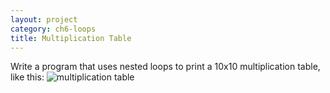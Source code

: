 ```yaml
---
layout: project
category: ch6-loops
title: Multiplication Table
---
```

Write a program that uses nested loops to print a 10x10 multiplication table, like this:
![multiplication table](/apcsa\ch6loops\multTableOutput.png)
